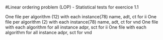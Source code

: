 #Linear ordering problem (LOP) - Statistical tests for exercice 1.1

One file per algorithm (12) with each instance(78) name, adt, ct for ii
One file per algorithm (2) with each instance(78) name, adt, ct for vnd
One file with each algorithm for all instance adpr, sct for ii
One file with each algorithm for all instance adpr, sct for vnd